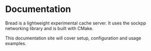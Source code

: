 # Documentation

Bread is a lightweight experimental cache server. It uses the sockpp networking library and is built with CMake.

This documentation site will cover setup, configuration and usage examples.


